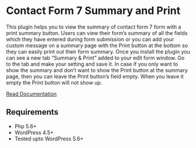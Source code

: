# Contact Form 7 Summary and Print
This plugin helps you to view the summary of contact form 7 form with a print summary button. Users can view their form’s summary of all the fields which they have entered during form submission or you can add your custom message on a summary page with the Print button at the bottom so they can easily print out their form summary.  Once you install the plugin you can see a new tab “Summary &amp; Print” added to your edit form window. Go to the tab and make your setting and save it.  In case if you only want to show the summary and don’t want to show the Print button at the summary page, then you can leave the Print button’s field empty. When you leave it empty the Print button will not show up.

[Read Documentation](http://plugins.muhammadrehman.com/)

## Requirements
* Php 5.6+
* WordPress 4.5+
* Tested upto WordPress 5.6+
